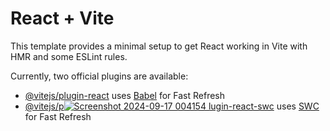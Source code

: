 # React + Vite

This template provides a minimal setup to get React working in Vite with HMR and some ESLint rules.

Currently, two official plugins are available:

- [@vitejs/plugin-react](https://github.com/vitejs/vite-plugin-react/blob/main/packages/plugin-react/README.md) uses [Babel](https://babeljs.io/) for Fast Refresh
- [@vitejs/p![Screenshot 2024-09-17 004154](https://github.com/user-attachments/assets/b902ce0b-25f8-49df-8be3-57c93212f483)
lugin-react-swc](https://github.com/vitejs/vite-plugin-react-swc) uses [SWC](https://swc.rs/) for Fast Refresh
